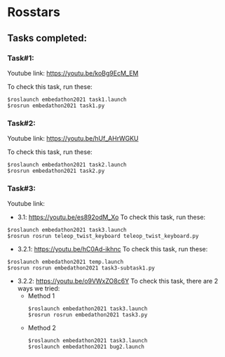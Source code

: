 # Rosstars

## Tasks completed:

### Task#1:
Youtube link:
https://youtu.be/koBg9EcM_EM

To check this task, run these:
```
$roslaunch embedathon2021 task1.launch
$rosrun embedathon2021 task1.py
```

### Task#2:
Youtube link:
https://youtu.be/hUf_AHrWGKU

To check this task, run these:
```
$roslaunch embedathon2021 task2.launch
$rosrun embedathon2021 task2.py
```


### Task#3:
Youtube link:
- 3.1: https://youtu.be/es892odM_Xo
  To check this task, run these:
```
$roslaunch embedathon2021 task3.launch
$rosrun rosrun teleop_twist_keyboard teleop_twist_keyboard.py
```

- 3.2.1: https://youtu.be/hC0Ad-ikhnc
    To check this task, run these:
```
$roslaunch embedathon2021 temp.launch
$rosrun rosrun embedathon2021 task3-subtask1.py
```

- 3.2.2: https://youtu.be/o9VWxZO8c6Y
  To check this task, there are 2 ways we tried:
  - Method 1
    ```
    $roslaunch embedathon2021 task3.launch
    $rosrun rosrun embedathon2021 task3.py
    ```
  - Method 2
    ```
    $roslaunch embedathon2021 task3.launch
    $roslaunch embedathon2021 bug2.launch
    ```

